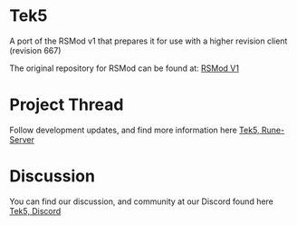 # Tek5
A port of the RSMod v1 that prepares it for use with a higher revision client (revision 667)

The original repository for RSMod can be found at: [RSMod V1](https://github.com/Tomm0017/rsmod)

# Project Thread

Follow development updates, and find more information here [Tek5, Rune-Server](https://www.rune-server.ee/runescape-development/rs-503-client-and-server/projects/703764-tek5-open-source-high-revision-conversion-rsmod-v1.html)


# Discussion

You can find our discussion, and community at our Discord found here [Tek5, Discord](https://discord.gg/f6TwBGZ7Xv)
